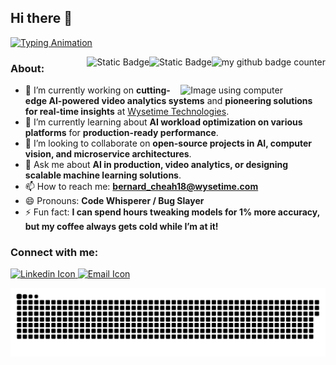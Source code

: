 ## Hi there 👋

<!--
**bernardcheah/bernardcheah** is a ✨ _special_ ✨ repository because its `README.md` (this file) appears on your GitHub profile.

Here are some ideas to get you started:

- 🔭 I’m currently working on ...
- 🌱 I’m currently learning ...
- 👯 I’m looking to collaborate on ...
- 🤔 I’m looking for help with ...
- 💬 Ask me about ...
- 📫 How to reach me: ...
- 😄 Pronouns: ...
- ⚡ Fun fact: ...
-->



[![Typing Animation](https://readme-typing-svg.herokuapp.com?lines=Hi+there!+I'm+Bernard+Cheah.;I+love+building+cool+projects.;As+an+enthusiast,+I'm+eager+to+learn.;Hit+me+up+for+exciting+collaboration!
)](https://git.io/typing-svg)

<!-- need to make this into gif-->
<img src="https://komarev.com/ghpvc/?username=bernardcheah&style=flat-square&color=brightgreen&style=for-the-badge" alt="my github badge counter" align="right"/>
<img alt="Static Badge" src="https://img.shields.io/badge/Made_With_Love-blue?&style=for-the-badge&color=ff69b4" alt="Made with love" align="right">
<img alt="Static Badge" src="https://img.shields.io/badge/Author-Bernard-violet?logo=github&color=blue&style=for-the-badge" alt="Author badge" align="right">

<!-- If want add banner can add here -->
 
### About: 

<picture>
    <source media="(prefers-color-scheme: dark)" srcset="images/computer.png">
    <source media="(prefers-color-scheme: light)" srcset="images/computer.png">
    <img alt="Image using computer" width="46%" align="right">
</picture>

<ul>
    <li> 🔭 I’m currently working on <strong>cutting-edge AI-powered video analytics systems</strong> and <strong>pioneering solutions for real-time insights</strong> at <a href="https://www.wysetime.com">Wysetime Technologies</a>.</li>
    <li> 🌱 I’m currently learning about <strong>AI workload optimization on various platforms</strong> for <strong>production-ready performance</strong>.</li>
    <li> 👯 I’m looking to collaborate on <strong>open-source projects in AI, computer vision, and microservice architectures</strong>.</li>
    <li> 💬 Ask me about <strong>AI in production, video analytics, or designing scalable machine learning solutions</strong>.</li>
    <li> 📫 How to reach me: <a href="mailto:bernard_cheah18@wysetime.com"><strong>bernard_cheah18@wysetime.com</strong></a></li>
    <li> 😄 Pronouns: <strong>Code Whisperer / Bug Slayer</strong></li>
    <li> ⚡ Fun fact: <strong>I can spend hours tweaking models for 1% more accuracy, but my coffee always gets cold while I’m at it!</strong></li>
</ul>



### Connect with me:
<p>
<a href="https://www.linkedin.com/in/bernard-cheah-jun-kai-a75658107">
  <picture>
    <source media="(prefers-color-scheme: dark)" srcset="images/linkedin.png">
    <source media="(prefers-color-scheme: light)" srcset="images/linkedin.png">
    <img alt="Linkedin Icon" width="5%">
  </picture>
</a>
<a href="mailto:bernard_cheah18@wysetime.com">
  <picture>
    <source media="(prefers-color-scheme: dark)" srcset="images/email.png">
    <source media="(prefers-color-scheme: light)" srcset="images/email.png">
    <img alt="Email Icon" width="5%">
  </picture>
</a>
</p>

<picture>
      <source media="(prefers-color-scheme: dark)" srcset="https://raw.githubusercontent.com/bernardcheah/bernardcheah/output/github-snake-dark.svg" />
      <source media="(prefers-color-scheme: light)" srcset="https://raw.githubusercontent.com/bernardcheah/bernardcheah/output/github-snake.svg" />
      <img alt="github-snake" src="github-snake.svg" align="center" />
</picture>


<!--
need to have banner 
can have profile view
can have about me
better have a moving gif
have a light and darkmode social media link
language or tools use


add a oh you are still reading text
buy me a coffee
ping project
